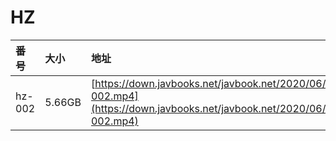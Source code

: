 # HZ

| 番号 | 大小 | 地址 |
| :--- | :--- | :--- |
| hz-002 | 5.66GB | [https://down.javbooks.net/javbook.net/2020/06/22/hz-002.mp4](https://down.javbooks.net/javbook.net/2020/06/22/hz-002.mp4) |



